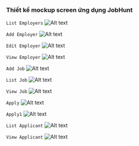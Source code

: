 ### Thiết kế mockup screen ứng dụng JobHunt
`
List Employers
`
![Alt text](/image/1.jpg)


`
Add Employer
`
![Alt text](/image/2.jpg)

`
Edit Employer
`
![Alt text](/image/3.jpg)

`
View Employer
`
![Alt text](/image/4.jpg)

`
Add Job
`
![Alt text](/image/5.jpg)

`
List Job
`
![Alt text](/image/6.jpg)

`
View Job
`
![Alt text](/image/7.jpg)

`
Apply
`
![Alt text](/image/8.jpg)

`
Apply1
`
![Alt text](/image/9.jpg)

`
List Applicant
`
![Alt text](/image/10.jpg)

`
View Applicant
`
![Alt text](/image/11.jpg)

